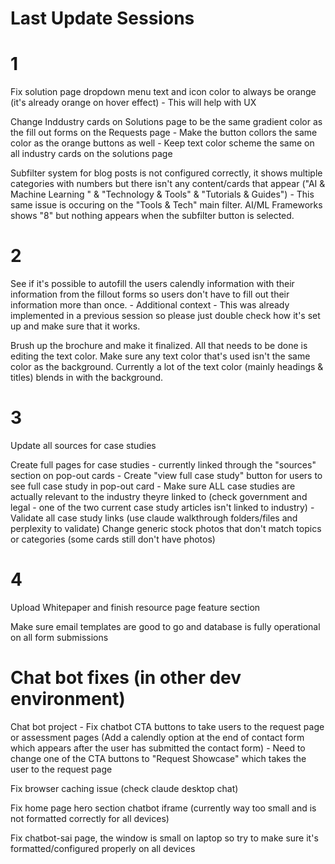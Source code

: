 # Last Update Sessions

# 1

Fix solution page dropdown menu text and icon color to always be orange (it's already orange on hover effect) - This will help with UX 

Change Inddustry cards on Solutions page to be the same gradient color as the fill out forms on the Requests page - Make the button collors the same color as the orange buttons as well - Keep text color scheme the same on all industry cards on the solutions page

Subfilter system for blog posts is not configured correctly, it shows multiple categories with numbers but there isn't any content/cards that appear ("AI & Machine Learning
" & "Technology & Tools" & "Tutorials & Guides") 
    - This same issue is occuring on the "Tools & Tech" main filter. AI/ML Frameworks shows "8" but nothing appears when the subfilter button is selected.

# 2

See if it's possible to autofill the users calendly information with their information from the fillout forms so users don't have to fill out their information more than once.
    - Additional context - This was already implemented in a previous session so please just double check how it's set up and make sure that it works.

Brush up the brochure and make it finalized. All that needs to be done is editing the text color. Make sure any text color that's used isn't the same color as the background. Currently a lot of the text color (mainly headings & titles) blends in with the background.


# 3

Update all sources for case studies

Create full pages for case studies - currently linked through the "sources" section on pop-out cards
    - Create "view full case study" button for users to see full case study in pop-out card
    - Make sure ALL case studies are actually relevant to the industry theyre linked to (check government and legal - one of the two current case study articles isn't linked to industry)
    - Validate all case study links (use claude walkthrough folders/files and perplexity to validate)
Change generic stock photos that don't match topics or categories (some cards still don't have photos)

# 4

Upload Whitepaper and finish resource page feature section

Make sure email templates are good to go and database is fully operational on all form submissions

# Chat bot fixes (in other dev environment)

Chat bot project - Fix chatbot CTA buttons to take users to the request page or assessment pages (Add a calendly option at the end of contact form which appears after the user has submitted the contact form) - Need to change one of the CTA buttons to "Request Showcase" which takes the user to the request page


Fix browser caching issue (check claude desktop chat)

Fix home page hero section chatbot iframe (currently way too small and is not formatted correctly for all devices)

Fix chatbot-sai page, the window is small on laptop so try to make sure it's formatted/configured properly on all devices